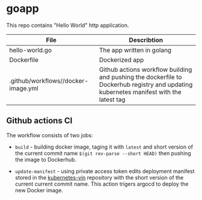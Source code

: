 # goapp

This repo contains "Hello World" http application. 

|  File | Describtion  |
|---|---|
| hello-world.go |  The app written in golang |
| Dockerfile |  Dockerized app|
| .github/workflows//docker-image.yml | Github actions workflow building and pushing the dockerfile to Dockerhub registry and updating kubernetes manifest with the latest tag |

## Github actions CI

The workflow consists of two jobs:

* `build` - building docker image, taging it with `latest` and short version of the current commit name `$(git rev-parse --short HEAD)` then pushing the image to Dockerhub.

* `update-manifest` - using private access token edits deployment manifest stored in the [kubernetes-vin](https://github.com/Eivis/kubernetes-vin/) repository with the short version of the current current commit name. This action trigers argocd to deploy the new Docker image.
